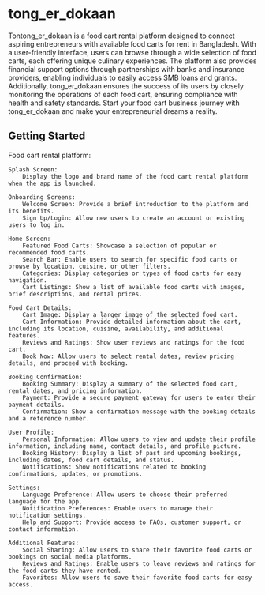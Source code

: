 # tong_er_dokaan

Tontong_er_dokaan is a food cart rental platform designed to connect aspiring entrepreneurs with available food carts for rent in Bangladesh. With a user-friendly interface, users can browse through a wide selection of food carts, each offering unique culinary experiences. The platform also provides financial support options through partnerships with banks and insurance providers, enabling individuals to easily access SMB loans and grants. Additionally, tong_er_dokaan ensures the success of its users by closely monitoring the operations of each food cart, ensuring compliance with health and safety standards. Start your food cart business journey with tong_er_dokaan and make your entrepreneurial dreams a reality.

## Getting Started
Food cart rental platform:

    Splash Screen:
        Display the logo and brand name of the food cart rental platform when the app is launched.

    Onboarding Screens:
        Welcome Screen: Provide a brief introduction to the platform and its benefits.
        Sign Up/Login: Allow new users to create an account or existing users to log in.

    Home Screen:
        Featured Food Carts: Showcase a selection of popular or recommended food carts.
        Search Bar: Enable users to search for specific food carts or browse by location, cuisine, or other filters.
        Categories: Display categories or types of food carts for easy navigation.
        Cart Listings: Show a list of available food carts with images, brief descriptions, and rental prices.

    Food Cart Details:
        Cart Image: Display a larger image of the selected food cart.
        Cart Information: Provide detailed information about the cart, including its location, cuisine, availability, and additional features.
        Reviews and Ratings: Show user reviews and ratings for the food cart.
        Book Now: Allow users to select rental dates, review pricing details, and proceed with booking.

    Booking Confirmation:
        Booking Summary: Display a summary of the selected food cart, rental dates, and pricing information.
        Payment: Provide a secure payment gateway for users to enter their payment details.
        Confirmation: Show a confirmation message with the booking details and a reference number.

    User Profile:
        Personal Information: Allow users to view and update their profile information, including name, contact details, and profile picture.
        Booking History: Display a list of past and upcoming bookings, including dates, food cart details, and status.
        Notifications: Show notifications related to booking confirmations, updates, or promotions.

    Settings:
        Language Preference: Allow users to choose their preferred language for the app.
        Notification Preferences: Enable users to manage their notification settings.
        Help and Support: Provide access to FAQs, customer support, or contact information.

    Additional Features:
        Social Sharing: Allow users to share their favorite food carts or bookings on social media platforms.
        Reviews and Ratings: Enable users to leave reviews and ratings for the food carts they have rented.
        Favorites: Allow users to save their favorite food carts for easy access.

